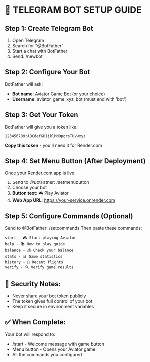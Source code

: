 # 🤖 TELEGRAM BOT SETUP GUIDE

## Step 1: Create Telegram Bot
1. Open Telegram
2. Search for "@BotFather"
3. Start a chat with BotFather
4. Send: /newbot

## Step 2: Configure Your Bot
BotFather will ask:
- **Bot name**: Aviator Game Bot (or your choice)
- **Username**: aviator_game_xyz_bot (must end with 'bot')

## Step 3: Get Your Token
BotFather will give you a token like:
```
123456789:ABCdefGHIjklMNOpqrsTUVwxyz
```
**Copy this token** - you'll need it for Render.com

## Step 4: Set Menu Button (After Deployment)
Once your Render.com app is live:
1. Send to @BotFather: /setmenubutton
2. Choose your bot
3. **Button text**: 🎮 Play Aviator
4. **Web App URL**: https://your-service.onrender.com

## Step 5: Configure Commands (Optional)
Send to @BotFather: /setcommands
Then paste these commands:
```
start - 🎮 Start playing Aviator
help - 📚 How to play guide
balance - 💰 Check your balance
stats - 📊 Game statistics
history - 📜 Recent flights
verify - 🔍 Verify game results
```

## 🔐 Security Notes:
- Never share your bot token publicly
- The token gives full control of your bot
- Keep it secure in environment variables

## ✅ When Complete:
Your bot will respond to:
- /start - Welcome message with game button
- Menu button - Opens your Aviator game
- All the commands you configured
